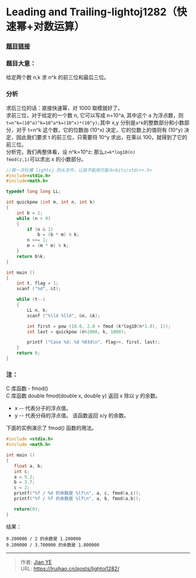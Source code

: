 # Leading and Trailing-lightoj1282（快速幂+对数运算）


### [题目链接](https://vjudge.net/contest/238979#problem/E)

### 题目大意：

给定两个数 n,k 求 n^k 的前三位和最后三位。

### 分析

求后三位的话：直接快速幂，对 1000 取模就好了。  
求前三位，对于给定的一个数 n, 它可以写成 n=10^a, 其中这个 a 为浮点数，则`t=n^k=(10^a)^k=10^a*k=(10^x)*(10^y);`其中 x,y 分别是`a*k`的整数部分和小数部分，对于 t=n^k 这个数，它的位数由 (10^x) 决定，它的位数上的值则有 (10^y) 决定，因此我们要求 t 的前三位，只需要将 10^y 求出，在乘以 100，就得到了它的前三位。  
分析完，我们再整体看，设 n^k=10^z; 那么`z=k*log10(n)`  
`fmod(z,1)`可以求出 x 的小数部分。

<!--more-->

```c
//再一次吐槽 lightoj 的头文件，让我不能用万能头<bits/stdc++.h>
#include<stdio.h>
#include<math.h>

typedef long long LL;

int quickpow (int m, int n, int k)
{
    int b = 1;
    while (n > 0)
    {
        if (n & 1)
            b = (b * m) % k;
        n >>= 1;
        m = (m * m) % k;
    }
    return b%k;
}

int main ()
{
    int t, flag = 1;
    scanf ("%d", &t);

    while (t--)
    {
        LL n, k;
        scanf ("%lld %lld", &n, &k);

        int first = pow (10.0, 2.0 + fmod (k*log10(n*1.0), 1));
        int last = quickpow (n%1000, k, 1000);

        printf ("Case %d: %d %03d\n", flag++, first, last);
    }
    return 0;
}
```

### 注：

C 库函数 - fmod()  
C 库函数 double fmod(double x, double y) 返回 x 除以 y 的余数。

- x -- 代表分子的浮点值。
- y -- 代表分母的浮点值。
  该函数返回 x/y 的余数。

下面的实例演示了 fmod() 函数的用法。

```c
#include <stdio.h>
#include <math.h>

int main ()
{
   float a, b;
   int c;
   a = 9.2;
   b = 3.7;
   c = 2;
   printf("%f / %d 的余数是 %lf\n", a, c, fmod(a,c));
   printf("%f / %f 的余数是 %lf\n", a, b, fmod(a,b));

   return(0);
}
```

结果：

    9.200000 / 2 的余数是 1.200000
    9.200000 / 3.700000 的余数是 1.800000


---

> 作者: [Jian YE](https://github.com/jianye0428)  
> URL: https://lruihao.cn/posts/lightoj1282/  

